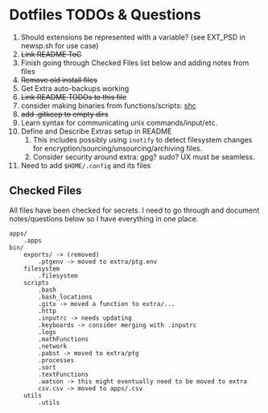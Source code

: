 # Dotfiles TODOs & Questions

1. Should extensions be represented with a variable? (see EXT_PSD in newsp.sh for use case)
1. ~~Link README ToC~~
1. Finish going through Checked Files list below and adding notes from files
1. ~~Remove old install files~~
1. Get Extra auto-backups working
1. ~~Link README TODOs to this file~~
1. consider making binaries from functions/scripts: [shc](https://github.com/neurobin/shc)
1. ~~add .gitkeep to empty dirs~~
1. Learn syntax for communicating unix commands/input/etc.
1. Define and Describe Extras setup in README
    1. This includes possibly using `inotify` to detect filesystem changes for encryption/sourcing/unsourcing/archiving files.
    1. Consider security around extra: gpg? sudo? UX must be seamless. 
1. Need to add `$HOME/.config` and its files

## Checked Files

All files have been checked for secrets. I need to go through and document notes/questions below so I have everything in one place.

```text
apps/
    .apps
bin/
    exports/ -> (removed)
        .ptgenv -> moved to extra/ptg.env
    filesystem
        .filesystem
    scripts
        .bash
        .bash_locations
        .gitx -> moved a function to extra/...
        .http
        .inputrc -> needs updating
        .keyboards -> consider merging with .inputrc
        .logs
        .mathFunctions
        .network
        .pabst -> moved to extra/ptg
        .processes
        .sort
        .textFunctions
        .watson -> this might eventually need to be moved to extra
        csv.csv -> moved to apps/.csv
    utils
        .utils
```
